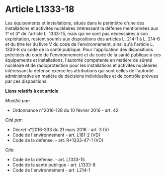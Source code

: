 # Article L1333-18

Les équipements et installations, situés dans le périmètre d'une des installations et activités nucléaires intéressant la
défense mentionnées aux 1° et 3° de l'article L. 1333-15, mais qui ne sont pas nécessaires à son exploitation, restent soumis
aux dispositions des articles L. 214-1 à L. 214-6 et du titre Ier du livre V du code de l'environnement, ainsi qu'à l'article
L. 1333-8 du code de la santé publique. Pour l'application des dispositions précitées du code de l'environnement et du code
de la santé publique à ces équipements et installations, l'autorité compétente en matière de sûreté nucléaire et de
radioprotection pour les installations et activités nucléaires intéressant la défense exerce les attributions qui sont celles
de l'autorité administrative en matière de décisions individuelles et de contrôle prévues par ces dispositions.

**Liens relatifs à cet article**

_Modifié par_:

  - Ordonnance n°2016-128 du 10 février 2016 - art. 42

_Cité par_:

  - Décret n°2016-333 du 21 mars 2016 - art. 3 (V)
  - Code de l'environnement - art. L181-2 (VD)
  - Code de la défense. - art. R*1333-47-1 (VD)

_Cite_:

  - Code de la défense. - art. L1333-15
  - Code de la santé publique - art. L1333-8
  - Code de l'environnement - art. L214-1
